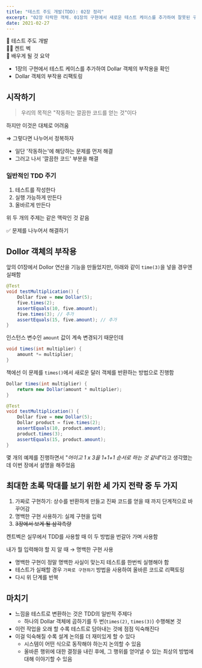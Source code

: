 ```yaml
---
title: "테스트 주도 개발(TDD): 02장 정리"
excerpt: "02장 타락한 객체. 01장의 구현에서 새로운 테스트 케이스를 추가하여 잘못된 구현을 올바르게 리팩토링 및 문제를 나누어 해결하기"
date: 2021-02-27
---
```


📖 테스트 주도 개발  
🤷‍♀️ 켄트 벡  
📢 배우게 될 것 요약  

- 1장의 구현에서 테스트 케이스를 추가하여 Dollar 객체의 부작용을 확인
- Dollar 객체의 부작용 리팩토링

## 시작하기

> 우리의 목적은 "작동하는 깔끔한 코드를 얻는 것"이다

하지만 이것은 대체로 어려움

⇒ 그렇다면 나누어서 정복하자

- 일단 '작동하는'에 해당하는 문제를 먼저 해결
- 그러고 나서 '깔끔한 코드' 부분을 해결

### 일반적인 TDD 주기

1. 테스트를 작성한다
2. 실행 가능하게 만든다
3. 올바르게 만든다

위 두 개의 주제는 같은 맥락인 것 같음

✅ 문제를 나누어서 해결하기

## Dollor 객체의 부작용

앞의 01장에서 Dollor 연산을 기능을 만들었지만, 아래와 같이 `time(3)`을 넣을 경우엔 실패함

```java
@Test
void testMultiplication() {
    Dollar five = new Dollar(5);
    five.times(2);
    assertEquals(10, five.amount);
    five.times(3); // 추가
    assertEquals(15, five.amount); // 추가
}
```

인스턴스 변수인 `amount` 값이 계속 변경되기 때문인데

```java
void times(int multiplier) {
    amount *= multiplier;
}
```

책에선 이 문제를 `times()`에서 새로운 달러 객체를 반환하는 방법으로 진행함

```java
Dollar times(int multiplier) {
    return new Dollar(amount * multiplier);
}
```

```java
@Test
void testMultiplication() {
    Dollar five = new Dollar(5);
    Dollar product = five.times(2);
    assertEquals(10, product.amount);
    product.times(3);
    assertEquals(15, product.amount);
}	
```

몇 개의 예제를 진행하면서 "*어이고 1 x 3을 1+1+1 순서로 하는 것 같네*"라고 생각했는데 이번 장에서 설명을 해주었음

## 최대한 초록 막대를 보기 위한 세 가지 전략 중 두 가지

1. 가짜로 구현하기: 상수를 반환하게 만들고 진짜 코드를 얻을 때 까지 단계적으로 바꾸어감
2. 명백한 구현 사용하기: 실제 구현을 입력
3. ~~3장에서 보게 될 삼각측량~~

켄트벡은 실무에서 TDD를 사용할 때 이 두 방법을 번갈아 가며 사용함

내가 뭘 입력해야 할 지 알 때 → 명백한 구현 사용

- 명백한 구현이 정말 명백한 사실이 맞는지 테스트를 한번씩 실행해야 함
- 테스트가 실패할 경우 `가짜로 구현하기` 방법을 사용하여 올바른 코드로 리팩토링
- 다시 위 단계를 반복

## 마치기

- 느낌을 테스트로 변환하는 것은 TDD의 일반적 주제다
    - 하나의 Dollar 객체에 곱하기를 두 번(`times(2)`, `times(3)`) 수행해본 것
- 이런 작업을 오래 할 수록 테스트로 담아내는 것에 점점 익숙해진다
- 이걸 익숙해질 수록 설계 논의를 더 재미있게 할 수 있다
    - 시스템이 어떤 식으로 동작해야 하는지 논의할 수 있음
    - 올바른 행위에 대한 결정을 내린 후에, 그 행위를 얻어낼 수 있는 최상의 방법에 대해 이야기할 수 있음
